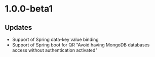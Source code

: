 # 1.0.0-beta1

## Updates

- Support of Spring data-key value binding
- Support of Spring boot for QR "Avoid having MongoDB databases access without authentication activated"

